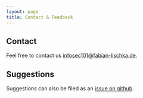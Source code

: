 ```yaml
---
layout: page
title: Contact & Feedback
---
```


## Contact

Feel free to contact us <infosec101@fabian-lischka.de>. 

## Suggestions

Suggestions can also be filed as an [issue on github](https://github.com/fabianlischka/InfoSec101/issues). 